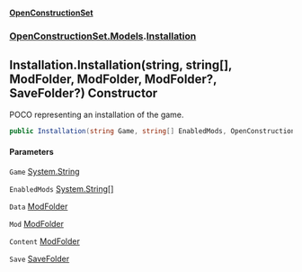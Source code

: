 #### [OpenConstructionSet](index.md 'index')
### [OpenConstructionSet.Models](index.md#OpenConstructionSet_Models 'OpenConstructionSet.Models').[Installation](d9dvAYmZXntxn1p8iGWqPw.md 'OpenConstructionSet.Models.Installation')
## Installation.Installation(string, string[], ModFolder, ModFolder, ModFolder?, SaveFolder?) Constructor
POCO representing an installation of the game.  
```csharp
public Installation(string Game, string[] EnabledMods, OpenConstructionSet.Models.ModFolder Data, OpenConstructionSet.Models.ModFolder Mod, OpenConstructionSet.Models.ModFolder? Content, OpenConstructionSet.Models.SaveFolder? Save);
```
#### Parameters
<a name='OpenConstructionSet_Models_Installation_Installation(string_string___OpenConstructionSet_Models_ModFolder_OpenConstructionSet_Models_ModFolder_OpenConstructionSet_Models_ModFolder__OpenConstructionSet_Models_SaveFolder_)_Game'></a>
`Game` [System.String](https://docs.microsoft.com/en-us/dotnet/api/System.String 'System.String')  
  
<a name='OpenConstructionSet_Models_Installation_Installation(string_string___OpenConstructionSet_Models_ModFolder_OpenConstructionSet_Models_ModFolder_OpenConstructionSet_Models_ModFolder__OpenConstructionSet_Models_SaveFolder_)_EnabledMods'></a>
`EnabledMods` [System.String](https://docs.microsoft.com/en-us/dotnet/api/System.String 'System.String')[[]](https://docs.microsoft.com/en-us/dotnet/api/System.Array 'System.Array')  
  
<a name='OpenConstructionSet_Models_Installation_Installation(string_string___OpenConstructionSet_Models_ModFolder_OpenConstructionSet_Models_ModFolder_OpenConstructionSet_Models_ModFolder__OpenConstructionSet_Models_SaveFolder_)_Data'></a>
`Data` [ModFolder](0h0FW6YI9iSflrhSD7PySw.md 'OpenConstructionSet.Models.ModFolder')  
  
<a name='OpenConstructionSet_Models_Installation_Installation(string_string___OpenConstructionSet_Models_ModFolder_OpenConstructionSet_Models_ModFolder_OpenConstructionSet_Models_ModFolder__OpenConstructionSet_Models_SaveFolder_)_Mod'></a>
`Mod` [ModFolder](0h0FW6YI9iSflrhSD7PySw.md 'OpenConstructionSet.Models.ModFolder')  
  
<a name='OpenConstructionSet_Models_Installation_Installation(string_string___OpenConstructionSet_Models_ModFolder_OpenConstructionSet_Models_ModFolder_OpenConstructionSet_Models_ModFolder__OpenConstructionSet_Models_SaveFolder_)_Content'></a>
`Content` [ModFolder](0h0FW6YI9iSflrhSD7PySw.md 'OpenConstructionSet.Models.ModFolder')  
  
<a name='OpenConstructionSet_Models_Installation_Installation(string_string___OpenConstructionSet_Models_ModFolder_OpenConstructionSet_Models_ModFolder_OpenConstructionSet_Models_ModFolder__OpenConstructionSet_Models_SaveFolder_)_Save'></a>
`Save` [SaveFolder](V_zortZPS59vW0ZEiqO+Gg.md 'OpenConstructionSet.Models.SaveFolder')  
  
